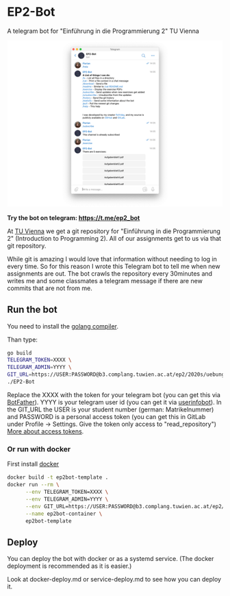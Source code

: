 # EP2-Bot
A telegram bot for "Einführung in die Programmierung 2" TU Vienna

![Screenshot](screenshot.png)

**Try the bot on telegram: https://t.me/ep2_bot**

At [TU Vienna](https://www.tuwien.at/en/) we get a git repository for "Einführung in die Programmierung 2" (Introduction to Programming 2). 
All of our assignments get to us via that git repository.

While git is amazing I would love that information without needing to log in every time. 
So for this reason I wrote this Telegram bot to tell me when new assignments are out.
The bot crawls the repository every 30minutes and writes me and some classmates a telegram message if there are new commits that are not
from me.

## Run the bot
You need to install the [golang compiler](https://golang.org/).

Than type:
```bash
go build
TELEGRAM_TOKEN=XXXX \
TELEGRAM_ADMIN=YYYY \
GIT_URL=https://USER:PASSWORD@b3.complang.tuwien.ac.at/ep2/2020s/uebung/USER.git \
./EP2-Bot
```
Replace the XXXX with the token for your telegram bot (you can get this via [BotFather](https://t.me/BotFather)). YYYY is your telegram user id 
(you can get it via [userinfobot](https://t.me/userinfobot)). 
In the GIT_URL the USER is your student number (german: Matrikelnummer) and PASSWORD is a personal access token (you can get this in GitLab under Profile -> Settings.
Give the token only access to "read_repository") [More about access tokens](https://docs.gitlab.com/ee/user/profile/personal_access_tokens.html).

### Or run with docker
First install [docker](https://www.docker.com/)
```bash
docker build -t ep2bot-template .
docker run --rm \
      --env TELEGRAM_TOKEN=XXXX \
      --env TELEGRAM_ADMIN=YYYY \
      --env GIT_URL=https://USER:PASSWORD@b3.complang.tuwien.ac.at/ep2/2020s/uebung/USER.git \
      --name ep2bot-container \
      ep2bot-template 
```

## Deploy 
You can deploy the bot with docker or as a systemd service. (The docker deployment is recommended as it is easier.)

Look at docker-deploy.md or service-deploy.md to see how you can deploy it.